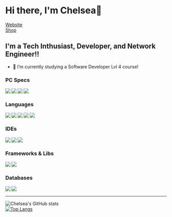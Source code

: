# Hi there, I'm Chelsea👋 

[Website](https://foxtrt.com)
<br />
[Shop](https://shop.foxtrt.com)

## I'm a Tech Inthusiast, Developer, and Network Engineer!!

- 🌱 I’m currently studying a Software Developer Lvl 4 course!

### PC Specs
<img align="left" src="https://img.shields.io/badge/AMD%20Ryzen_7_2700X-ED1C24?style=for-the-badge&logo=amd&logoColor=white"/>
<img align="left" src="https://img.shields.io/badge/NVIDIA-GTX1080TI-76B900?style=for-the-badge&logo=nvidia&logoColor=white"/>
<img align="left" src="https://img.shields.io/badge/Windows-0078D6?style=for-the-badge&logo=windows&logoColor=white"/>
<img align="left" src="https://img.shields.io/badge/Kali_Linux-557C94?style=for-the-badge&logo=kali-linux&logoColor=white"/>

<br />

### Languages
<img align="left" src="https://img.shields.io/badge/C%23-239120?style=for-the-badge&logo=c-sharp&logoColor=white"/>
<img align="left" src="https://img.shields.io/badge/Python-FFD43B?style=for-the-badge&logo=python&logoColor=blue"/>
<img align="left" src="https://img.shields.io/badge/HTML5-E34F26?style=for-the-badge&logo=html5&logoColor=white"/>
<img align="left" src="https://img.shields.io/badge/CSS3-1572B6?style=for-the-badge&logo=css3&logoColor=white"/>
<img align="left" src="https://img.shields.io/badge/JavaScript-323330?style=for-the-badge&logo=javascript&logoColor=F7DF1E"/>

<br />

### IDEs
<img align="left" src="https://img.shields.io/badge/Visual_Studio-5C2D91?style=for-the-badge&logo=visual%20studio&logoColor=white"/>
<img align="left" src="https://img.shields.io/badge/PyCharm-000000.svg?&style=for-the-badge&logo=PyCharm&logoColor=white"/>
<img align="left" src="https://img.shields.io/badge/Notepad++-90E59A.svg?style=for-the-badge&logo=notepad%2B%2B&logoColor=black"/>

<br />

### Frameworks & Libs
<img align="left" src="https://img.shields.io/badge/.NET-512BD4?style=for-the-badge&logo=dotnet&logoColor=white"/>
<img align="left" src="https://img.shields.io/badge/Bootstrap-563D7C?style=for-the-badge&logo=bootstrap&logoColor=white"/>

<br />

### Databases
<img align="left" src="https://img.shields.io/badge/Microsoft%20SQL%20Server-CC2927?style=for-the-badge&logo=microsoft%20sql%20server&logoColor=white"/>
<img align="left" src="https://img.shields.io/badge/SQLite-07405E?style=for-the-badge&logo=sqlite&logoColor=white"/>

<br />

---
![Chelsea's GitHub stats](https://github-readme-stats.vercel.app/api/?username=Chelsea-Fox&show_icons=true&title_color=fff&icon_color=79ff97&text_color=9f9f9f&bg_color=151515)
<br />
[![Top Langs](https://github-readme-stats.vercel.app/api/top-langs/?username=Chelsea-Fox&layout=compact&title_color=fff&icon_color=79ff97&text_color=9f9f9f&bg_color=151515)](https://github.com/anuraghazra/github-readme-stats)
